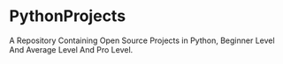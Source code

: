 # PythonProjects
A Repository Containing Open Source Projects in Python, Beginner Level And Average Level And Pro Level.
